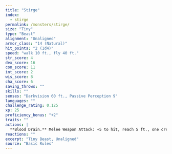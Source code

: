```yaml
---
title: "Stirge"
index:
  - stirge
permalink: /monsters/stirge/
size: "Tiny"
type: "Beast"
alignment: "Unaligned"
armor_class: "14 (Natural)"
hit_points: "2 (1d4)"
speed: "walk 10 ft., fly 40 ft."
str_score: 4
dex_score: 16
con_score: 11
int_score: 2
wis_score: 8
cha_score: 6
saving_throws: ""
skills: ""
senses: "Darkvision 60 ft., Passive Perception 9"
languages: ""
challenge_rating: 0.125
xp: 25
proficiency_bonus: "+2"
traits: ""
actions: |
  **Blood Drain.** Melee Weapon Attack: +5 to hit, reach 5 ft., one creature. Hit: 5 (1d4 + 3) piercing damage, and the stirge attaches to the target. While attached, the stirge doesn't attack. Instead, at the start of each of the stirge's turns, the target loses 5 (1d4 + 3) hit points due to blood loss. The stirge can detach itself by spending 5 feet of its movement. It does so after it drains 10 hit points of blood from the target or the target dies. A creature, including the target, can use its action to detach the stirge.
reactions: ""
excerpt: "Tiny Beast, Unaligned"
source: "Basic Rules"
---
```

